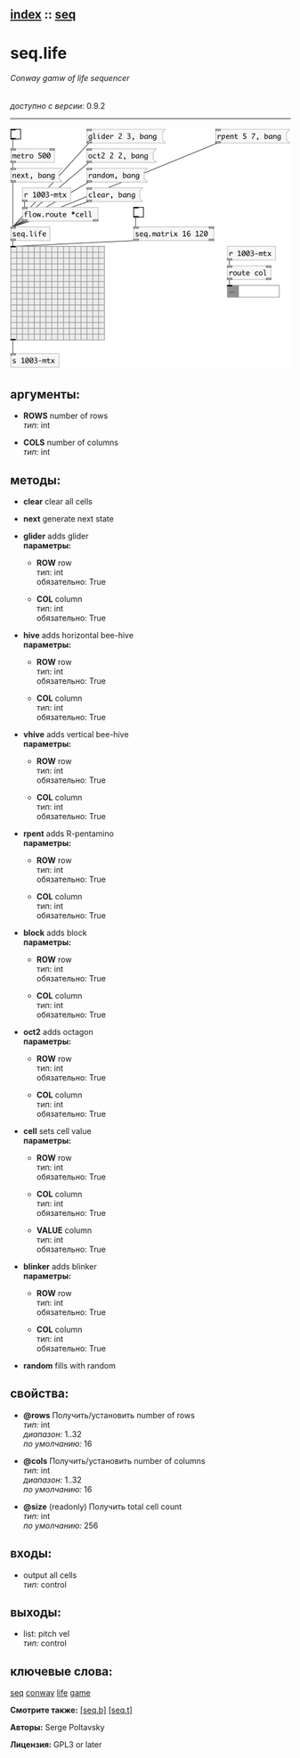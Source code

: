 [index](index.html) :: [seq](category_seq.html)
---

# seq.life

###### Conway gamw of life sequencer

*доступно с версии:* 0.9.2

---




[![example](../examples/img/seq.life.jpg)](../examples/pd/seq.life.pd)



## аргументы:

* **ROWS**
number of rows<br>
_тип:_ int<br>

* **COLS**
number of columns<br>
_тип:_ int<br>



## методы:

* **clear**
clear all cells<br>

* **next**
generate next state<br>

* **glider**
adds glider<br>
  __параметры:__
  - **ROW** row<br>
    тип: int <br>
    обязательно: True <br>

  - **COL** column<br>
    тип: int <br>
    обязательно: True <br>

* **hive**
adds horizontal bee-hive<br>
  __параметры:__
  - **ROW** row<br>
    тип: int <br>
    обязательно: True <br>

  - **COL** column<br>
    тип: int <br>
    обязательно: True <br>

* **vhive**
adds vertical bee-hive<br>
  __параметры:__
  - **ROW** row<br>
    тип: int <br>
    обязательно: True <br>

  - **COL** column<br>
    тип: int <br>
    обязательно: True <br>

* **rpent**
adds R-pentamino<br>
  __параметры:__
  - **ROW** row<br>
    тип: int <br>
    обязательно: True <br>

  - **COL** column<br>
    тип: int <br>
    обязательно: True <br>

* **block**
adds block<br>
  __параметры:__
  - **ROW** row<br>
    тип: int <br>
    обязательно: True <br>

  - **COL** column<br>
    тип: int <br>
    обязательно: True <br>

* **oct2**
adds octagon<br>
  __параметры:__
  - **ROW** row<br>
    тип: int <br>
    обязательно: True <br>

  - **COL** column<br>
    тип: int <br>
    обязательно: True <br>

* **cell**
sets cell value<br>
  __параметры:__
  - **ROW** row<br>
    тип: int <br>
    обязательно: True <br>

  - **COL** column<br>
    тип: int <br>
    обязательно: True <br>

  - **VALUE** column<br>
    тип: int <br>
    обязательно: True <br>

* **blinker**
adds blinker<br>
  __параметры:__
  - **ROW** row<br>
    тип: int <br>
    обязательно: True <br>

  - **COL** column<br>
    тип: int <br>
    обязательно: True <br>

* **random**
fills with random<br>




## свойства:

* **@rows** 
Получить/установить number of rows<br>
_тип:_ int<br>
_диапазон:_ 1..32<br>
_по умолчанию:_ 16<br>

* **@cols** 
Получить/установить number of columns<br>
_тип:_ int<br>
_диапазон:_ 1..32<br>
_по умолчанию:_ 16<br>

* **@size** (readonly)
Получить total cell count<br>
_тип:_ int<br>
_по умолчанию:_ 256<br>



## входы:

* output all cells<br>
_тип:_ control



## выходы:

* list: pitch vel<br>
_тип:_ control



## ключевые слова:

[seq](keywords/seq.html)
[conway](keywords/conway.html)
[life](keywords/life.html)
[game](keywords/game.html)



**Смотрите также:**
[\[seq.b\]](seq.b.html)
[\[seq.t\]](seq.t.html)




**Авторы:** Serge Poltavsky




**Лицензия:** GPL3 or later





